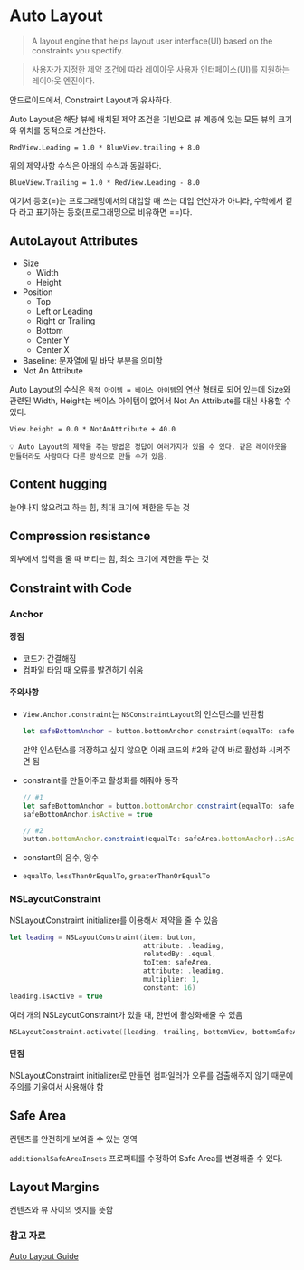 # Auto Layout
> A layout engine that helps layout user interface(UI) based on the constraints you spectify.

> 사용자가 지정한 제약 조건에 따라 레이아웃 사용자 인터페이스(UI)를 지원하는 레이아웃 엔진이다.

안드로이드에서, Constraint Layout과 유사하다.

Auto Layout은 해당 뷰에 배치된 제약 조건을 기반으로 뷰 계층에 있는 모든 뷰의 크기와 위치를 동적으로 계산한다.

```
RedView.Leading = 1.0 * BlueView.trailing + 8.0
```

위의 제약사항 수식은 아래의 수식과 동일하다.

```
BlueView.Trailing = 1.0 * RedView.Leading - 8.0
```

여기서 등호(=)는 프로그래밍에서의 대입할 때 쓰는 대입 연산자가 아니라, 수학에서 같다 라고 표기하는 등호(프로그래밍으로 비유하면 ==)다.

## AutoLayout Attributes

- Size
    - Width
    - Height
- Position
    - Top
    - Left or Leading
    - Right or Trailing
    - Bottom
    - Center Y
    - Center X
- Baseline: 문자열에 밑 바닥 부분을 의미함
- Not An Attribute

Auto Layout의 수식은 `목적 아이템 = 베이스 아이템`의 연산 형태로 되어 있는데 Size와 관련된 Width, Height는 베이스 아이템이 없어서 Not An Attribute를 대신 사용할 수 있다.

```
View.height = 0.0 * NotAnAttribute + 40.0
```

```
💡 Auto Layout의 제약을 주는 방법은 정답이 여러가지가 있을 수 있다. 같은 레이아웃을 만들더라도 사람마다 다른 방식으로 만들 수가 있음.
```

## Content hugging
늘어나지 않으려고 하는 힘, 최대 크기에 제한을 두는 것

## Compression resistance
외부에서 압력을 줄 때 버티는 힘, 최소 크기에 제한을 두는 것

## Constraint with Code

### Anchor
#### 장점
- 코드가 간결해짐
- 컴파일 타임 때 오류를 발견하기 쉬움

#### 주의사항

- `View.Anchor.constraint`는 `NSConstraintLayout`의 인스턴스를 반환함

    ```swift
    let safeBottomAnchor = button.bottomAnchor.constraint(equalTo: safeArea.bottomAnchor)
    ```

    만약 인스턴스를 저장하고 싶지 않으면 아래 코드의 #2와 같이 바로 활성화 시켜주면 됨

- constraint를 만들어주고 활성화를 해줘야 동작

    ```jsx
    // #1
    let safeBottomAnchor = button.bottomAnchor.constraint(equalTo: safeArea.bottomAnchor)
    safeBottomAnchor.isActive = true

    // #2
    button.bottomAnchor.constraint(equalTo: safeArea.bottomAnchor).isActive = true
    ```

- constant의 음수, 양수
- `equalTo`, `lessThanOrEqualTo`, `greaterThanOrEqualTo`

### NSLayoutConstraint

NSLayoutConstraint initializer를 이용해서 제약을 줄 수 있음

```swift
let leading = NSLayoutConstraint(item: button,
                                 attribute: .leading,
                                 relatedBy: .equal,
                                 toItem: safeArea,
                                 attribute: .leading,
                                 multiplier: 1,
                                 constant: 16)
leading.isActive = true
```

여러 개의 NSLayoutConstraint가 있을 때, 한번에 활성화해줄 수 있음

```swift
NSLayoutConstraint.activate([leading, trailing, bottomView, bottomSafeArea])
```

#### 단점

NSLayoutConstraint initializer로 만들면 컴파일러가 오류를 검출해주지 않기 때문에 주의를 기울여서 사용해야 함

## Safe Area

컨텐츠를 안전하게 보여줄 수 있는 영역

`additionalSafeAreaInsets` 프로퍼티를 수정하여 Safe Area를 변경해줄 수 있다.

## Layout Margins

컨텐츠와 뷰 사이의 엣지를 뜻함

### 참고 자료
[Auto Layout Guide](https://developer.apple.com/library/archive/documentation/UserExperience/Conceptual/AutolayoutPG/index.html)